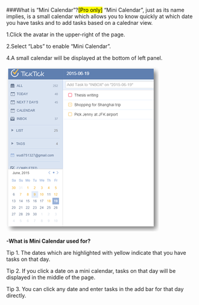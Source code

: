 ###What is “Mini Calendar”?<mark>[Pro only]</mark>
“Mini Calendar”, just as its name implies, is a small calendar which allows you to know  quickly at which date you have tasks and to add tasks based on a calednar view.

1.Click the avatar in the upper-right of the page.

2.Select “Labs” to enable “Mini Calendar”.

4.A small calendar will be displayed at the bottom of left panel.

![](../images/webmini.png)

**-What is Mini Calendar used for?**

Tip 1. The dates which are highlighted with yellow indicate that you have tasks on that day. 

Tip 2. If you click a date on a mini calendar, tasks on that day will be displayed in the middle of the page. 

Tip 3. You can click any date and enter tasks in the add bar for that day directly.

